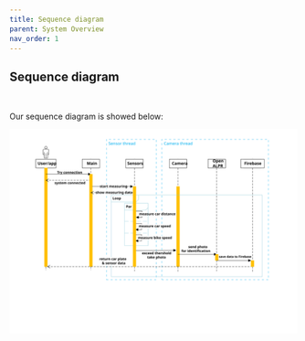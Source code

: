 ```yaml
---
title: Sequence diagram
parent: System Overview
nav_order: 1
---
```


## Sequence diagram
<br>

Our sequence diagram is showed below:
<br>

<p align="center">
  <img src="../images/sequence_diagram.svg" width="1100">
  <br> 
</p><br>


